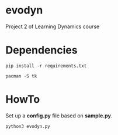 # evodyn

Project 2 of Learning Dynamics course

# Dependencies

```
pip install -r requirements.txt
```
```
pacman -S tk
```

# HowTo

Set up a **config.py** file based on **sample.py**.

```
python3 evodyn.py
```
